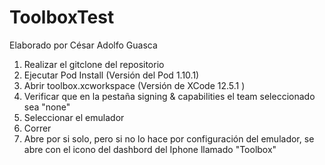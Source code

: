 # ToolboxTest
Elaborado por César Adolfo Guasca


1. Realizar el gitclone del repositorio
2. Ejecutar Pod Install (Versión del Pod 1.10.1) 
3. Abrir toolbox.xcworkspace (Versión de XCode 12.5.1 )
4. Verificar que en la pestaña signing & capabilities el team seleccionado sea "none"
5. Seleccionar el emulador
6. Correr
7. Abre por si solo, pero si no lo hace por configuración del emulador, se abre con el icono del dashbord del Iphone llamado "Toolbox"
